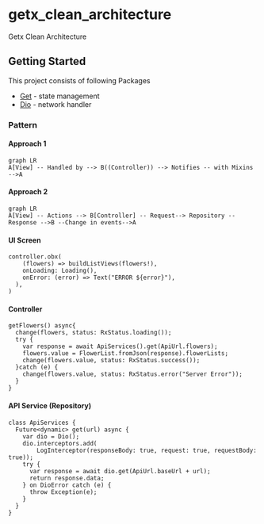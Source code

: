 
# getx_clean_architecture

Getx Clean Architecture

## Getting Started

This project consists of following Packages

- [Get](https://pub.dev/packages/get) - state management
- [Dio](https://pub.dev/packages/dio)  -  network handler

### Pattern
#### Approach 1
```mermaid
graph LR
A[View] -- Handled by --> B((Controller)) --> Notifies -- with Mixins -->A
```
#### Approach 2

```mermaid
graph LR
A[View] -- Actions --> B[Controller] -- Request--> Repository -- Response -->B --Change in events-->A
```

#### UI Screen

```
controller.obx(  
    (flowers) => buildListViews(flowers!),  
    onLoading: Loading(),  
    onError: (error) => Text("ERROR ${error}"),  
  ),  
)
```

#### Controller
```
getFlowers() async{  
  change(flowers, status: RxStatus.loading());  
  try {  
    var response = await ApiServices().get(ApiUrl.flowers);  
    flowers.value = FlowerList.fromJson(response).flowerLists;  
    change(flowers.value, status: RxStatus.success());  
  }catch (e) {  
    change(flowers.value, status: RxStatus.error("Server Error"));  
  }  
}
```
#### API Service (Repository)

```
class ApiServices {  
  Future<dynamic> get(url) async {  
    var dio = Dio();  
    dio.interceptors.add(  
        LogInterceptor(responseBody: true, request: true, requestBody: true));  
    try {  
      var response = await dio.get(ApiUrl.baseUrl + url);  
      return response.data;  
    } on DioError catch (e) {  
      throw Exception(e);  
    }  
  }  
}
```

